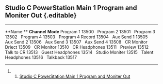 Studio C PowerStation Main 1 Program and Moniter Out {.editable}
----------------------------------------------------

  ------------------- ------------- ----------
  **Name **           **Channel**   **Mode**
  Program 1           13500          
  Program 2           13501          
  Program 3           13502          
  Program 4           13503          
  Program 4 Record    13504          
  Aux Send 1          13505          
  Aux Send 2          13506          
  Aux Send 3          13507          
  Aux Send 4          13508          
  CR Monitor Driect   13509          
  CR Monitor          13510          
  CR Headphones       13511          
  Preview             13512          
  Talk to CR          13513          
  Guest Headphones    13514          
  Studio Moniter      13515          
  Talent Headphones   13516          
  Talkback            13517          
  ------------------- ------------- ----------

1.  1. [Studio C PowerStation Main 1 Program and Moniter
    Out](#Studio_C_PowerStation_Main_1_Program_and_Moniter_Out)


